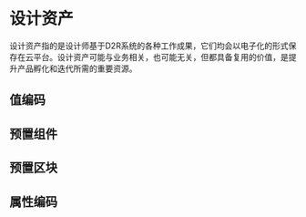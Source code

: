 # 设计资产

设计资产指的是设计师基于D2R系统的各种工作成果，它们均会以电子化的形式保存在云平台。设计资产可能与业务相关，也可能无关，但都具备复用的价值，是提升产品孵化和迭代所需的重要资源。

## 值编码

## 预置组件

## 预置区块

## 属性编码

